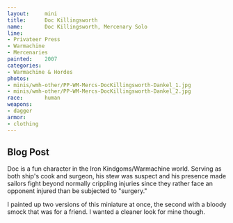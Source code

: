 ```yaml
---
layout:     mini
title:      Doc Killingsworth
name:       Doc Killingsworth, Mercenary Solo
line:       
- Privateer Press
- Warmachine
- Mercenaries
painted:    2007
categories:
- Warmachine & Hordes
photos:
- minis/wmh-other/PP-WM-Mercs-DocKillingsworth-Dankel_1.jpg
- minis/wmh-other/PP-WM-Mercs-DocKillingsworth-Dankel_2.jpg
race:       human
weapons:    
- dagger
armor:     
- clothing
---
```


## Blog Post
Doc is a fun character in the Iron Kindgoms/Warmachine world.  Serving as both ship's cook and surgeon, his stew was suspect and his presence made sailors fight beyond normally crippling injuries since they rather face an opponent injured than be subjected to "surgery."

I painted up two versions of this miniature at once, the second with a bloody smock that was for a friend.  I wanted a cleaner look for mine though.